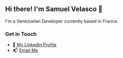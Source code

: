 ## Hi there! I'm Samuel Velasco 👋

I'm a Venezuelan Developer currently based in France.

### Get in Touch

- :briefcase: [My LinkedIn Profile](https://www.linkedin.com/in/samuel-velasco7/)
- 📬 [Email Me](mailto:samuelvelasco2698@gmail.com)
